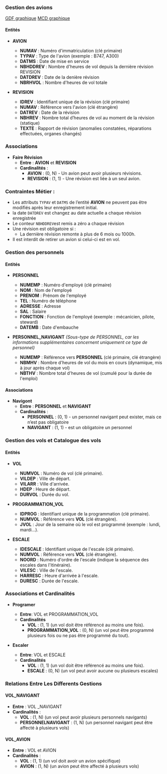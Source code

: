 ### **Gestion des avions**
[GDF graphique](https://lucid.app/lucidchart/c8cb7626-89e6-4ff8-bb54-253da5e9c9ed/edit?viewport_loc=-222%2C-1136%2C4858%2C2096%2C0_0&invitationId=inv_d1414001-bfe3-4d20-a25e-5551a47f8e4c)
[MCD graphique](https://lucid.app/lucidchart/42662a37-ddb1-40c9-9f54-fc8262fb4091/edit?viewport_loc=26%2C-426%2C3612%2C1559%2C0_0&invitationId=inv_8a89b89b-8c19-4986-831b-5c7490f19732)
#### **Entités**

- **AVION**

    - **NUMAV** : Numéro d'immatriculation (clé primaire)
    - **TYPAV** : Type de l'avion (exemple : B747, A300)
    - **DATMS** : Date de mise en service
    - **NBHDDREV** : Nombre d'heures de vol depuis la dernière révision REVISION
    - **DATDREV** : Date de la denière révision
    - **NBRHVOL** : Nombre d'heures de vol totale
    
- **REVISION**

    - **IDREV** : Identifiant unique de la révision (clé primaire)
    - **NUMAV** : Référence vers l'avion (clé étrangère)
    - **DATREV** : Date de la révision
    - **NBHREV** : Nombre total d’heures de vol au moment de la révision (statique)
    - **TEXTE** : Rapport de révision (anomalies constatées, réparations effectuées, organes changés)
### **Associations**

- **Faire Révision**
    - **Entre** : **AVION** et **REVISION**
    - **Cardinalités** :
        - **AVION** : (0, N) - Un avion peut avoir plusieurs révisions.
        - **REVISION** : (1, 1) - Une révision est liée à un seul avion.

### **Contraintes Métier :**

- Les attributs `TYPAV` et `DATMS` de l’entité **AVION** ne peuvent pas être modifiés après leur enregistrement initial.
- la date `DATDREV` est changez au date actuelle a chaque révision enregistrée
- Le conteur `NBHDDREV`est remis a zéro a chaque révision
- Une révision est obligatoire si :
    - La dernière révision remonte à plus de 6 mois ou 1000h.
- Il est interdit de retirer un avion si celui-ci est en vol.

### **Gestion des personnels**

#### **Entités**

- **PERSONNEL**
    
    - **NUMEMP** : Numéro d'employé (clé primaire)
    - **NOM** : Nom de l'employé
    - **PRENOM** : Prénom de l'employé
    - **TEL** : Numéro de téléphone
    - **ADRESSE** : Adresse
    - **SAL** : Salaire
    - **FONCTION** : Fonction de l'employé (exemple : mécanicien, pilote, steward)
    - **DATEMB** : Date d'embauche
- **PERSONNEL_NAVIGANT** _(Sous-type de PERSONNEL, car les informations supplémentaires concernent uniquement ce type de personnel)_
    
    - **NUMEMP** : Référence vers **PERSONNEL** (clé primaire, clé étrangère)
    - **NBMHV** : Nombre d'heures de vol du mois en cours (dynamique, mis à jour après chaque vol)
    - **NBTHV** : Nombre total d'heures de vol (cumulé pour la durée de l'emploi)

#### **Associations**

- **Navigont**
    - **Entre** : **PERSONNEL** et **NAVIGANT**
    - **Cardinalités** :
        - **PERSONNEL** : (0, 1) - un personnel navigant peut exister, mais ce n’est pas obligatoire
        - **NAVIGANT** : (1, 1) - est un obligatoire un personnel


### **Gestion des vols et Catalogue des vols**

#### **Entités**

- **VOL**
    
    - **NUMVOL** : Numéro de vol (clé primaire).
    - **VILDEP** : Ville de départ.
    - **VILARR** : Ville d'arrivée.
    - **HDEP** : Heure de départ.
    - **DURVOL** : Durée du vol.
    
- **PROGRAMMATION_VOL**
    
    - **IDPROG** : Identifiant unique de la programmation (clé primaire).
    - **NUMVOL** : Référence vers **VOL** (clé étrangère).
    - **JVOL** : Jour de la semaine où le vol est programmé (exemple : lundi, mardi...).
- **ESCALE**
    
    - **IDESCALE** : Identifiant unique de l'escale (clé primaire).
    - **NUMVOL** : Référence vers **VOL** (clé étrangère).
    - **NOORD** : Numéro d'ordre de l'escale (indique la séquence des escales dans l'itinéraire).
    - **VILESC** : Ville de l'escale.
    - **HARRESC** : Heure d'arrivée à l'escale.
    - **DURESC** : Durée de l'escale.

### **Associations et Cardinalités**

- **Programer**
    - **Entre**: VOL et PROGRAMMATION_VOL
    - **Cardinalités** 
        - **VOL** : (1, 1)  (un vol doit être référencé au moins une fois).
        - **PROGRAMMATION_VOL** : (0, N)  (un vol peut être programmé plusieurs fois ou ne pas être programmé du tout).

- **Escaler**
    - **Entre**: VOL et ESCALE
    - **Cardinalités** 
        - **VOL** : (1, 1)  (un vol doit être référencé au moins une fois).
        - **ESCALE** : (0, N) (un vol peut avoir aucune ou plusieurs escales)



### **Relations Entre Les Differents Gestions**

#### **VOL_NAVIGANT**
- **Entre** : VOL _NAVIGANT
- **Cardinalités** :
    - **VOL** : (1, N) (un vol peut avoir plusieurs personnels navigants)
    - **PERSONNELNAVIGANT** : (1, N) (un personnel navigant peut être affecté à plusieurs vols)

#### **VOL_AVION**

- **Entre** : VOL et AVION
- **Cardinalités** :
    - **VOL** : (1, 1) (un vol doit avoir un avion spécifique)
    - **AVION** : (1, N) (un avion peut être affecté à plusieurs vols)
